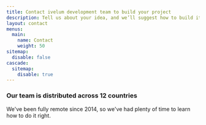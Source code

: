 ```yaml
---
title: Contact ivelum development team to build your project
description: Tell us about your idea, and we’ll suggest how to build it fast and lean. Write a message to our development team or book a live chat with our expert to get our pricing on project development
layout: contact
menus:
  main:
    name: Contact
    weight: 50
sitemap:
  disable: false
cascade:
  sitemap:
    disable: true
---
```


### Our team is distributed across&nbsp;12 countries

We've been fully remote since 2014, so we've had plenty of time to learn how
to do it right.
